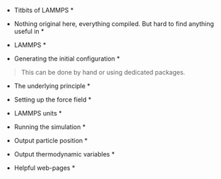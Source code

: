 * Titbits of LAMMPS *
* Nothing original here, everything compiled. But hard to find anything useful in  *
* LAMMPS * 

* Generating the initial configuration *
> This can be done by hand or using dedicated packages.

* The underlying principle *
* Setting up the force field *
* LAMMPS units *

* Running the simulation  *

* Output particle position *

* Output thermodynamic variables *
* Helpful web-pages *
